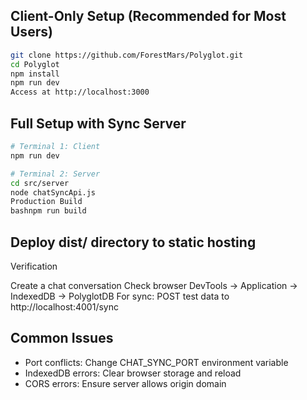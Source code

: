 ## Client-Only Setup (Recommended for Most Users)
```bash
git clone https://github.com/ForestMars/Polyglot.git
cd Polyglot
npm install
npm run dev
Access at http://localhost:3000
```

## Full Setup with Sync Server
```bash
# Terminal 1: Client
npm run dev

# Terminal 2: Server
cd src/server
node chatSyncApi.js
Production Build
bashnpm run build
```

## Deploy dist/ directory to static hosting
Verification

Create a chat conversation
Check browser DevTools → Application → IndexedDB → PolyglotDB
For sync: POST test data to http://localhost:4001/sync

## Common Issues

- Port conflicts: Change CHAT_SYNC_PORT environment variable
- IndexedDB errors: Clear browser storage and reload
- CORS errors: Ensure server allows origin domain
